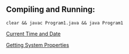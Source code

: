 ## Compiling and Running:

`clear && javac Program1.java && java Program1`

[Current Time and Date](https://www.javatpoint.com/java-get-current-date)

[Getting System Properties](https://docs.oracle.com/javase/tutorial/essential/environment/sysprop.html)